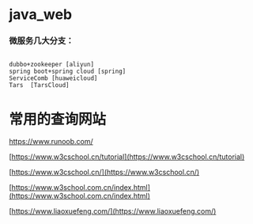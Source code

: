 # java_web

###  微服务几大分支：

```

dubbo+zookeeper [aliyun]
spring boot+spring cloud [spring]
ServiceComb [huaweicloud]
Tars  [TarsCloud]
```


#  常用的查询网站

https://www.runoob.com/

[https://www.w3cschool.cn/tutorial](https://www.w3cschool.cn/tutorial)

[https://www.w3cschool.cn/](https://www.w3cschool.cn/)

[https://www.w3school.com.cn/index.html](https://www.w3school.com.cn/index.html)

[https://www.liaoxuefeng.com/](https://www.liaoxuefeng.com/)


